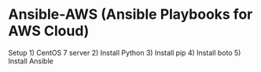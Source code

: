 # Ansible-AWS (Ansible Playbooks for AWS Cloud)



Setup
    1) CentOS 7 server
    2) Install Python
    3) Install pip
    4) Install boto
    5) Install Ansible
